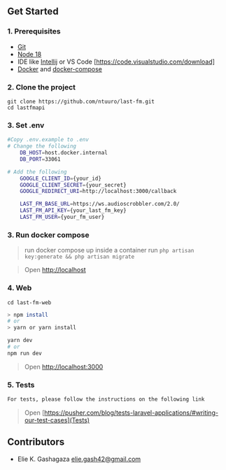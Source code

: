 ## Get Started

### 1. Prerequisites

- [Git](https://git-scm.com/book/en/v2/Getting-Started-Installing-Git)
- [Node 18](https://nodejs.org/en)
- IDE like [Intellij](https://www.jetbrains.com/idea/) or VS Code [https://code.visualstudio.com/download]
- [Docker](https://docs.docker.com/engine/install/ubuntu/)
  and [docker-compose](https://docs.docker.com/compose/install/)

### 2. Clone the project

```
git clone https://github.com/ntuuro/last-fm.git
cd lastfmapi
```

### 3. Set .env

```bash
#Copy .env.example to .env
# Change the following
    DB_HOST=host.docker.internal
    DB_PORT=33061

# Add the following
    GOOGLE_CLIENT_ID={your_id}
    GOOGLE_CLIENT_SECRET={your_secret}
    GOOGLE_REDIRECT_URI=http://localhost:3000/callback

    LAST_FM_BASE_URL=https://ws.audioscrobbler.com/2.0/
    LAST_FM_API_KEY={your_last_fm_key}
    LAST_FM_USER={your_fm_user}
```

### 3. Run docker compose

> run docker compose up
> inside a container run `php artisan key:generate && php artisan migrate `

> Open [http://localhost](http://localhost)

### 4. Web

```
cd last-fm-web
```

```bash
> npm install
# or
> yarn or yarn install

```

```bash
yarn dev
# or
npm run dev
```

> Open [http://localhost:3000](http://localhost:3000)

### 5. Tests

```bash
For tests, please follow the instructions on the following link
```

> Open [https://pusher.com/blog/tests-laravel-applications/#writing-our-test-cases](Tests)

## Contributors

- Elie K. Gashagaza <elie.gash42@gmail.com>
